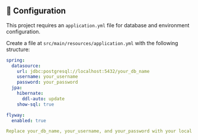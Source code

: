 ## 🔧 Configuration

This project requires an `application.yml` file for database and environment configuration.

Create a file at `src/main/resources/application.yml` with the following structure:

```yaml
spring:
  datasource:
    url: jdbc:postgresql://localhost:5432/your_db_name
    username: your_username
    password: your_password
  jpa:
    hibernate:
      ddl-auto: update
    show-sql: true

flyway:
  enabled: true

Replace your_db_name, your_username, and your_password with your local PostgreSQL configuration.
